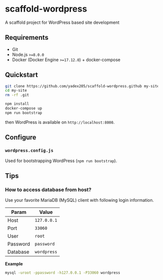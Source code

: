 scaffold-wordpress
==================

A scaffold project for WordPress based site development


Requirements
------------

* Git
* Node.js `>=8.0.0`
* Docker (Docker Engine `>=17.12.0`) + docker-compose


Quickstart
----------

```bash
git clone https://github.com/yadex205/scaffold-wordpress.github my-site
cd my-site
rm -rf .git

npm install
docker-compose up
npm run bootstrap
```

then WordPress is available on `http://localhost:8000`.


Configure
---------

### `wordpress.config.js`

Used for bootstrapping WordPress (`npm run bootstrap`).


Tips
----

### How to access database from host?

Use your favorite MariaDB (MySQL) client with following login information.

|Param   |Value      |
|--------|-----------|
|Host    |`127.0.0.1`|
|Port    |`33060`    |
|User    |`root`     |
|Password|`password` |
|Database|`wordpress`|

**Example**

```bash
mysql -uroot -ppassword -h127.0.0.1 -P33060 wordpress
```
